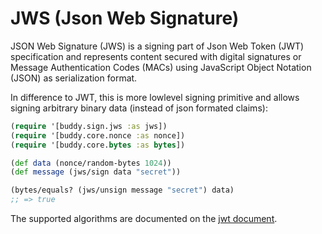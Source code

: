 # JWS (Json Web Signature)

JSON Web Signature (JWS) is a signing part of Json Web Token (JWT)
specification and represents content secured with digital signatures
or Message Authentication Codes (MACs) using JavaScript Object
Notation (JSON) as serialization format.

In difference to JWT, this is more lowlevel signing primitive and
allows signing arbitrary binary data (instead of json formated
claims):

```clojure
(require '[buddy.sign.jws :as jws])
(require '[buddy.core.nonce :as nonce])
(require '[buddy.core.bytes :as bytes])

(def data (nonce/random-bytes 1024))
(def message (jws/sign data "secret"))

(bytes/equals? (jws/unsign message "secret") data)
;; => true
```

The supported algorithms are documented on the [jwt
document](01-jwt.md).
